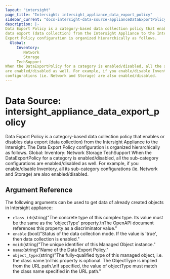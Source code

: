 ```yaml
---
layout: "intersight"
page_title: "Intersight: intersight_appliance_data_export_policy"
sidebar_current: "docs-intersight-data-source-applianceDataExportPolicy"
description: |-
Data Export Policy is a category-based data collection policy that enables or disables
data export (data collection) from the Intersight Appliance to the Intersight. The Data
Export Policy configuration is organized hierarchically as follows.
  Global:
     Inventory:
        Network
        Storage
     TechSupport
When the DataExportPolicy for a category is enabled/disabled, all the sub-category configurations
are enabled/disabled as well. For example, if you enable/disable Inventory, all its sub-category
configurations (ie. Network and Storage) are also enabled/disabled.
---
```


# Data Source: intersight_appliance_data_export_policy
Data Export Policy is a category-based data collection policy that enables or disables
data export (data collection) from the Intersight Appliance to the Intersight. The Data
Export Policy configuration is organized hierarchically as follows.
  Global:
     Inventory:
        Network
        Storage
     TechSupport
When the DataExportPolicy for a category is enabled/disabled, all the sub-category configurations
are enabled/disabled as well. For example, if you enable/disable Inventory, all its sub-category
configurations (ie. Network and Storage) are also enabled/disabled.
## Argument Reference
The following arguments can be used to get data of already created objects in Intersight appliance:
* `class_id`:(string)"The concrete type of this complex type. Its value must be the same as the 'objectType' property.\nThe OpenAPI document references this property as a discriminator value."
* `enable`:(bool)"Status of the data collection mode. If the value is 'true', then data collection is enabled."
* `moid`:(string)"The unique identifier of this Managed Object instance."
* `name`:(string)"Name of the Data Export Policy."
* `object_type`:(string)"The fully-qualified type of this managed object, i.e. the class name.\nThis property is optional. The ObjectType is implied from the URL path.\nIf specified, the value of objectType must match the class name specified in the URL path."
